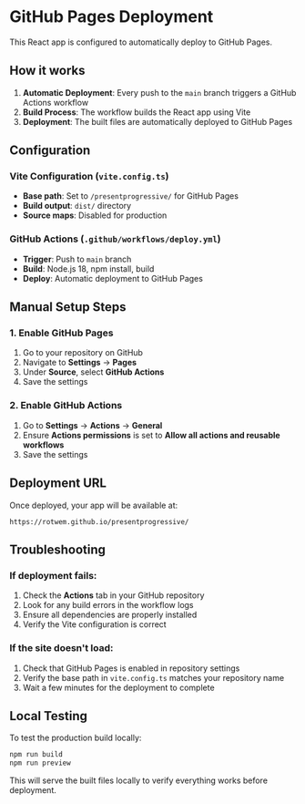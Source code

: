 # GitHub Pages Deployment

This React app is configured to automatically deploy to GitHub Pages.

## How it works

1. **Automatic Deployment**: Every push to the `main` branch triggers a GitHub Actions workflow
2. **Build Process**: The workflow builds the React app using Vite
3. **Deployment**: The built files are automatically deployed to GitHub Pages

## Configuration

### Vite Configuration (`vite.config.ts`)
- **Base path**: Set to `/presentprogressive/` for GitHub Pages
- **Build output**: `dist/` directory
- **Source maps**: Disabled for production

### GitHub Actions (`.github/workflows/deploy.yml`)
- **Trigger**: Push to `main` branch
- **Build**: Node.js 18, npm install, build
- **Deploy**: Automatic deployment to GitHub Pages

## Manual Setup Steps

### 1. Enable GitHub Pages
1. Go to your repository on GitHub
2. Navigate to **Settings** → **Pages**
3. Under **Source**, select **GitHub Actions**
4. Save the settings

### 2. Enable GitHub Actions
1. Go to **Settings** → **Actions** → **General**
2. Ensure **Actions permissions** is set to **Allow all actions and reusable workflows**
3. Save the settings

## Deployment URL

Once deployed, your app will be available at:
```
https://rotwem.github.io/presentprogressive/
```

## Troubleshooting

### If deployment fails:
1. Check the **Actions** tab in your GitHub repository
2. Look for any build errors in the workflow logs
3. Ensure all dependencies are properly installed
4. Verify the Vite configuration is correct

### If the site doesn't load:
1. Check that GitHub Pages is enabled in repository settings
2. Verify the base path in `vite.config.ts` matches your repository name
3. Wait a few minutes for the deployment to complete

## Local Testing

To test the production build locally:
```bash
npm run build
npm run preview
```

This will serve the built files locally to verify everything works before deployment. 